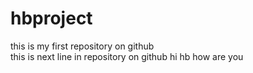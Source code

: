 # hbproject
this is my first repository on github
<br/>
this is next line in repository on github
hi hb 
how are you
